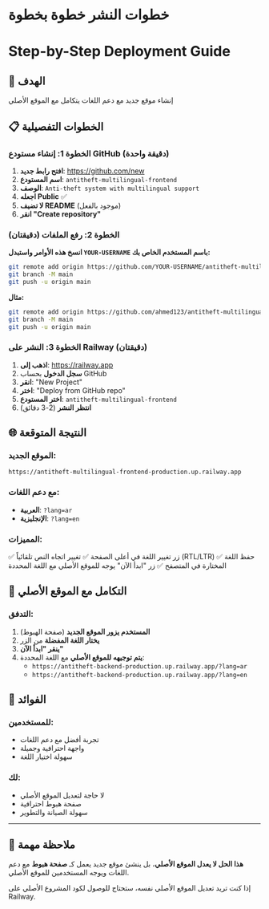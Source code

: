 # خطوات النشر خطوة بخطوة
# Step-by-Step Deployment Guide

## 🎯 الهدف
إنشاء موقع جديد مع دعم اللغات يتكامل مع الموقع الأصلي

## 📋 الخطوات التفصيلية

### الخطوة 1: إنشاء مستودع GitHub (دقيقة واحدة)

1. **افتح رابط جديد**: https://github.com/new
2. **اسم المستودع**: `antitheft-multilingual-frontend`
3. **الوصف**: `Anti-theft system with multilingual support`
4. **اجعله Public** ✅
5. **لا تضيف README** (موجود بالفعل)
6. **انقر "Create repository"**

### الخطوة 2: رفع الملفات (دقيقتان)

**انسخ هذه الأوامر واستبدل `YOUR-USERNAME` باسم المستخدم الخاص بك:**

```bash
git remote add origin https://github.com/YOUR-USERNAME/antitheft-multilingual-frontend.git
git branch -M main
git push -u origin main
```

**مثال:**
```bash
git remote add origin https://github.com/ahmed123/antitheft-multilingual-frontend.git
git branch -M main
git push -u origin main
```

### الخطوة 3: النشر على Railway (دقيقتان)

1. **اذهب إلى**: https://railway.app
2. **سجل الدخول** بحساب GitHub
3. **انقر**: "New Project"
4. **اختر**: "Deploy from GitHub repo"
5. **اختر المستودع**: `antitheft-multilingual-frontend`
6. **انتظر النشر** (2-3 دقائق)

## 🌐 النتيجة المتوقعة

### الموقع الجديد:
```
https://antitheft-multilingual-frontend-production.up.railway.app
```

### مع دعم اللغات:
- **العربية**: `?lang=ar`
- **الإنجليزية**: `?lang=en`

### المميزات:
✅ زر تغيير اللغة في أعلى الصفحة
✅ تغيير اتجاه النص تلقائياً (RTL/LTR)
✅ حفظ اللغة المختارة في المتصفح
✅ زر "ابدأ الآن" يوجه للموقع الأصلي مع اللغة المحددة

## 🔗 التكامل مع الموقع الأصلي

### التدفق:
1. **المستخدم يزور الموقع الجديد** (صفحة الهبوط)
2. **يختار اللغة المفضلة** من الزر
3. **ينقر "ابدأ الآن"**
4. **يتم توجيهه للموقع الأصلي** مع اللغة المحددة:
   - `https://antitheft-backend-production.up.railway.app/?lang=ar`
   - `https://antitheft-backend-production.up.railway.app/?lang=en`

## 🎉 الفوائد

### للمستخدمين:
- تجربة أفضل مع دعم اللغات
- واجهة احترافية وجميلة
- سهولة اختيار اللغة

### لك:
- لا حاجة لتعديل الموقع الأصلي
- صفحة هبوط احترافية
- سهولة الصيانة والتطوير

---

## 🚨 ملاحظة مهمة

**هذا الحل لا يعدل الموقع الأصلي**، بل ينشئ موقع جديد يعمل كـ **صفحة هبوط** مع دعم اللغات ويوجه المستخدمين للموقع الأصلي.

إذا كنت تريد تعديل الموقع الأصلي نفسه، ستحتاج للوصول لكود المشروع الأصلي على Railway.